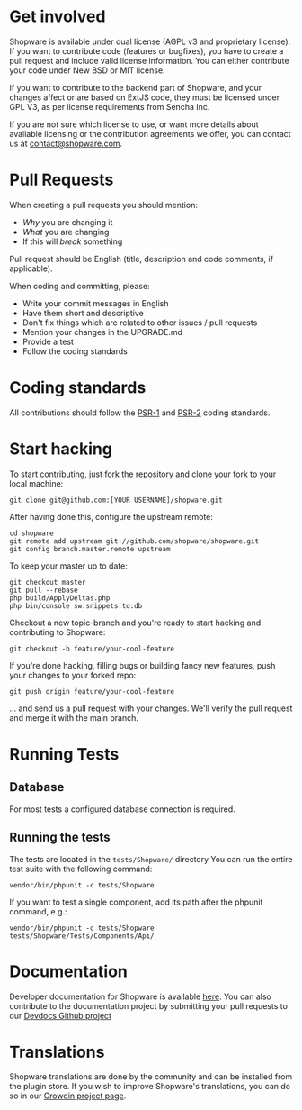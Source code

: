 # Get involved

Shopware is available under dual license (AGPL v3 and proprietary license). If you want to contribute code (features or bugfixes), you have to create a pull request and include valid license information. You can either contribute your code under New BSD or MIT license.

If you want to contribute to the backend part of Shopware, and your changes affect or are based on ExtJS code, they must be licensed under GPL V3, as per license requirements from Sencha Inc.

If you are not sure which license to use, or want more details about available licensing or the contribution agreements we offer, you can contact us at <contact@shopware.com>.


# Pull Requests

When creating a pull requests you should mention:

 * *Why* you are changing it
 * *What* you are changing
 * If this will *break* something

Pull request should be English (title, description and code comments, if applicable).

When coding and committing, please:

 * Write your commit messages in English
 * Have them short and descriptive
 * Don't fix things which are related to other issues / pull requests
 * Mention your changes in the UPGRADE.md
 * Provide a test
 * Follow the coding standards


# Coding standards
All contributions should follow the [PSR-1](https://github.com/php-fig/fig-standards/blob/master/accepted/PSR-1-basic-coding-standard.md) and [PSR-2](https://github.com/php-fig/fig-standards/blob/master/accepted/PSR-2-coding-style-guide.md) coding
standards.


# Start hacking

To start contributing, just fork the repository and clone your fork to your local machine:

    git clone git@github.com:[YOUR USERNAME]/shopware.git

After having done this, configure the upstream remote:

    cd shopware
    git remote add upstream git://github.com/shopware/shopware.git
    git config branch.master.remote upstream

To keep your master up to date:

    git checkout master
    git pull --rebase
    php build/ApplyDeltas.php
    php bin/console sw:snippets:to:db

Checkout a new topic-branch and you're ready to start hacking and contributing to Shopware:

    git checkout -b feature/your-cool-feature

If you're done hacking, filling bugs or building fancy new features, push your changes to your forked repo:

    git push origin feature/your-cool-feature


... and send us a pull request with your changes. We'll verify the pull request and merge it with the main branch.

# Running Tests

## Database
For most tests a configured database connection is required.

## Running the tests
The tests are located in the `tests/Shopware/` directory
You can run the entire test suite with the following command:

    vendor/bin/phpunit -c tests/Shopware

If you want to test a single component, add its path after the phpunit command, e.g.:

    vendor/bin/phpunit -c tests/Shopware tests/Shopware/Tests/Components/Api/

# Documentation

Developer documentation for Shopware is available [here](https://developers.shopware.com/). You can also contribute to the documentation project by submitting your pull requests to our [Devdocs Github project](https://github.com/shopware/devdocs)
 
# Translations

Shopware translations are done by the community and can be installed from the plugin store. If you wish to improve Shopware's translations, you can do so in our [Crowdin project page](https://crowdin.com/project/shopware). 